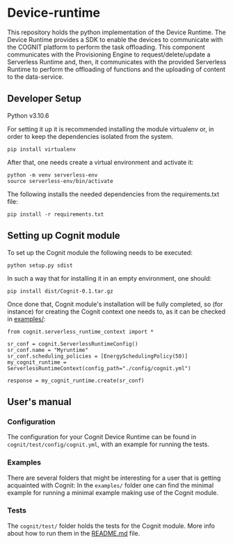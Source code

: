 # Device-runtime
This repository holds the python implementation of the Device Runtime. The Device Runtime provides a SDK to enable the devices to communicate with the COGNIT platform to perform the task offloading. This component communicates with the Provisioning Engine to request/delete/update a Serverless Runtime and, then, it communicates with the provided Serverless Runtime to perform the offloading of functions and the uploading of content to the data-service.

## Developer Setup
Python v3.10.6

For setting it up it is recommended installing the module virtualenv or, in order to keep the dependencies isolated from the system. 

```
pip install virtualenv
```
After that, one needs create a virtual environment and activate it:

```
python -m venv serverless-env
source serverless-env/bin/activate
```
The following installs the needed dependencies from the requirements.txt file:
```
pip install -r requirements.txt
```
## Setting up Cognit module
To set up the Cognit module the following needs to be executed:
```
python setup.py sdist
```

In such a way that for installing it in an empty environment, one should:
```
pip install dist/Cognit-0.1.tar.gz
```
Once done that, Cognit module's installation will be fully completed, so (for instance) for creating the Cognit context one needs to, as it can be checked in [examples/](examples/minimal_offload_sync.py):
```
from cognit.serverless_runtime_context import *

sr_conf = cognit.ServerlessRuntimeConfig()
sr_conf.name = "Myruntime"
sr_conf.scheduling_policies = [EnergySchedulingPolicy(50)]
my_cognit_runtime = ServerlessRuntimeContext(config_path="./config/cognit.yml")

response = my_cognit_runtime.create(sr_conf)
```
## User's manual
### Configuration
The configuration for your Cognit Device Runtime can be found in `cognit/test/config/cognit.yml`, with an example for running the tests.

### Examples
There are several folders that might be interesting for a user that is getting acquainted with Cognit:
In the `examples/` folder one can find the minimal example for running a minimal example making use of the Cognit module.

### Tests
The `cognit/test/`  folder holds the tests for the Cognit module. More info about how to run them in the [README.md](cognit/test/README.md) file.

